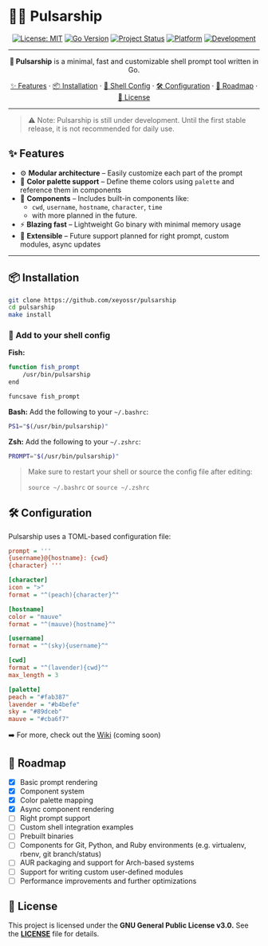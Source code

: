 # 🚀🌠 Pulsarship

<div align="center">

<!-- Badges -->
[![License: MIT](https://img.shields.io/github/license/xeyossr/pulsarship?style=for-the-badge&logo=opensourceinitiative&logoColor=white)](https://github.com/xeyossr/pulsarship/blob/main/LICENSE)
[![Go Version](https://img.shields.io/badge/Go-1.24+-blue?style=for-the-badge&logo=go&logoColor=white)](https://golang.org/dl/)
[![Project Status](https://img.shields.io/badge/status-pre--release-orange?style=for-the-badge&logo=git&logoColor=white)](https://github.com/xeyossr/pulsarship/issues)
[![Platform](https://img.shields.io/badge/platform-Linux-lightgrey?style=for-the-badge&logo=linux&logoColor=white)](https://www.kernel.org/)
[![Development](https://img.shields.io/badge/development-active-brightgreen?style=for-the-badge&logo=github&logoColor=white)](https://github.com/xeyossr/pulsarship/graphs/commit-activity)


---

**🚀 Pulsarship** is a minimal, fast and customizable shell prompt tool written in Go.

[✨ Features](#features) · [📦 Installation](#installation) · [🔧 Shell Config](#add-to-your-shell-config) · [🛠 Configuration](#configuration) · [🚧 Roadmap](#roadmap) · [📜 License](#license)

</div>

---
> ⚠️ Note: Pulsarship is still under development. Until the first stable release, it is not recommended for daily use.

## ✨ Features

- ⚙️ **Modular architecture** – Easily customize each part of the prompt
- 🎨 **Color palette support** – Define theme colors using `palette` and reference them in components
- 🧩 **Components** – Includes built-in components like:
  - `cwd`, `username`, `hostname`, `character`, `time` 
  - with more planned in the future.
- ⚡ **Blazing fast** – Lightweight Go binary with minimal memory usage
- 🧪 **Extensible** – Future support planned for right prompt, custom modules, async updates

---

## 📦 Installation

```bash
git clone https://github.com/xeyossr/pulsarship
cd pulsarship
make install
```

### 🔧 Add to your shell config
**Fish:**
```bash
function fish_prompt
    /usr/bin/pulsarship
end

funcsave fish_prompt
```

**Bash:**
Add the following to your `~/.bashrc`:
```bash
PS1="$(/usr/bin/pulsarship)"
```

**Zsh:**
Add the following to your `~/.zshrc`:
```zsh
PROMPT="$(/usr/bin/pulsarship)"
```

> Make sure to restart your shell or source the config file after editing:
>
> `source ~/.bashrc` or `source ~/.zshrc`

## 🛠 Configuration
Pulsarship uses a TOML-based configuration file:
```ini
prompt = '''
{username}@{hostname}: {cwd}
{character} '''

[character]
icon = ">"
format = "^(peach){character}^"

[hostname]
color = "mauve"
format = "^(mauve){hostname}^"

[username]
format = "^(sky){username}^"

[cwd]
format = "^(lavender){cwd}^"
max_length = 3

[palette]
peach = "#fab387"
lavender = "#b4befe"
sky = "#89dceb"
mauve = "#cba6f7"
```

➡️ For more, check out the [Wiki](Wiki) (coming soon)

## 🚧 Roadmap
- [x] Basic prompt rendering
- [x] Component system
- [x] Color palette mapping
- [x] Async component rendering
- [ ] Right prompt support
- [ ] Custom shell integration examples
- [ ] Prebuilt binaries
- [ ] Components for Git, Python, and Ruby environments (e.g. virtualenv, rbenv, git branch/status)
- [ ] AUR packaging and support for Arch-based systems
- [ ] Support for writing custom user-defined modules
- [ ] Performance improvements and further optimizations

## 📜 License
This project is licensed under the **GNU General Public License v3.0.**
See the **[LICENSE](LICENSE)** file for details.
